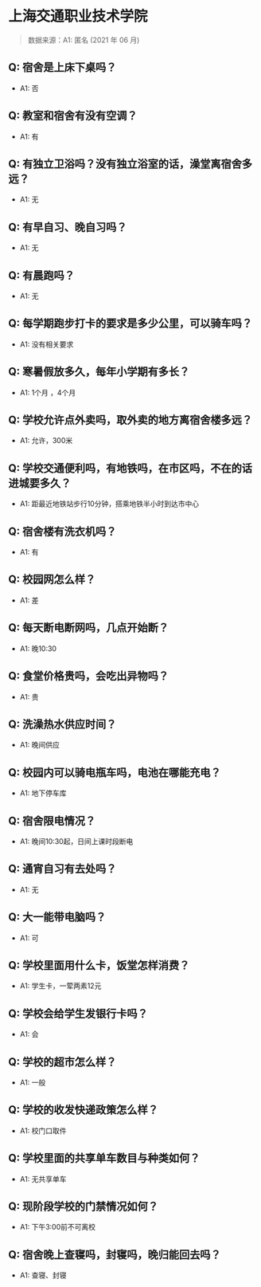 # 上海交通职业技术学院

> 数据来源：A1: 匿名 (2021 年 06 月)

## Q: 宿舍是上床下桌吗？

- A1: 否

## Q: 教室和宿舍有没有空调？

- A1: 有

## Q: 有独立卫浴吗？没有独立浴室的话，澡堂离宿舍多远？

- A1: 无

## Q: 有早自习、晚自习吗？

- A1: 无

## Q: 有晨跑吗？

- A1: 无

## Q: 每学期跑步打卡的要求是多少公里，可以骑车吗？

- A1: 没有相关要求

## Q: 寒暑假放多久，每年小学期有多长？

- A1: 1个月 ，4个月

## Q: 学校允许点外卖吗，取外卖的地方离宿舍楼多远？

- A1: 允许，300米

## Q: 学校交通便利吗，有地铁吗，在市区吗，不在的话进城要多久？

- A1: 距最近地铁站步行10分钟，搭乘地铁半小时到达市中心

## Q: 宿舍楼有洗衣机吗？

- A1: 有

## Q: 校园网怎么样？

- A1: 差

## Q: 每天断电断网吗，几点开始断？

- A1: 晚10:30

## Q: 食堂价格贵吗，会吃出异物吗？

- A1: 贵

## Q: 洗澡热水供应时间？

- A1: 晚间供应

## Q: 校园内可以骑电瓶车吗，电池在哪能充电？

- A1: 地下停车库

## Q: 宿舍限电情况？

- A1: 晚间10:30起，日间上课时段断电

## Q: 通宵自习有去处吗？

- A1: 无

## Q: 大一能带电脑吗？

- A1: 可

## Q: 学校里面用什么卡，饭堂怎样消费？

- A1: 学生卡，一荤两素12元

## Q: 学校会给学生发银行卡吗？

- A1: 会

## Q: 学校的超市怎么样？

- A1: 一般

## Q: 学校的收发快递政策怎么样？

- A1: 校门口取件

## Q: 学校里面的共享单车数目与种类如何？

- A1: 无共享单车

## Q: 现阶段学校的门禁情况如何？

- A1: 下午3:00前不可离校

## Q: 宿舍晚上查寝吗，封寝吗，晚归能回去吗？

- A1: 查寝、封寝


